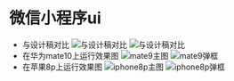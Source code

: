 # 微信小程序ui

- 与设计稿对比
![与设计稿对比](./img/设计稿对比.png)
![与设计稿对比](./img/设计稿对比2.png)
- 在华为mate10上运行效果图
![mate9主图](./img/华为mate9-主图.jpg)
![mate9弹框](./img/华为mate9弹窗.jpg)
- 在苹果8p上运行效果图
![iphone8p主图](./img/iphone8p主图.jpg)
![iphone8p弹框](./img/iphone8p弹框.jpg)